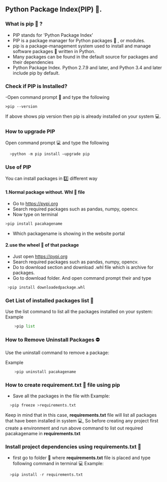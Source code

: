 ## Python Package Index(PIP) :postal_horn:.

### What is pip :postal_horn: ?
- PIP stands for 'Python Package Index'
- PIP is a package manager for Python packages :briefcase: , or modules.
- pip is a package-management system used to install and manage software packages :handbag: written in Python.
- Many packages can be found in the default source for packages and their dependencies
- Python Package Index. Python 2.7.9 and later, and Python 3.4 and later include pip by default.

### Check if PIP is Installed?
-Open  command prompt :white_square_button: and type the following

 `>pip --version`

If above shows pip version then pip is already installed on your system :computer:.

### How to upgrade PIP
Open  command prompt :computer: and type the following
```python
  >python -m pip install –upgrade pip
```

### Use of PIP
You can install packages in :two: different way

#### 1.Normal package without. Whl :ferris_wheel: file 
  - Go to https://pypi.org
  - Search required packages such as pandas, numpy, opencv.
  - Now type on terminal
  ```python
  >pip install pacakagename
  ```
  - Which packagename is showing in the website portal

#### 2.use the wheel :ferris_wheel: of that package
   - Just open https://pypi.org
   - Search required packages such as pandas, numpy, opencv.
   - Do to download section and download .whl file which is archive for packages.
   - Go to download folder. And open command prompt their and type
   ```python
    >pip install downloadedpackage.whl
  ```

### Get List of installed packages list :orange_book:
Use the list command to list all the packages installed on your system:
Example
```python
    >pip list
```
### How to Remove Uninstall Packages :no_entry:
Use the uninstall command to remove a package:

Example
```python
    >pip uninstall pacakagename
````

### How to create requirement.txt :scroll: file using pip
- Save all the packages in the file with
Example:
```python
  >pip freeze >requirements.txt
```
Keep in mind that in this case, **requirements.txt** file will list all packages that have been installed in system :computer:,
So before creating any project first create a environment and run above command to list out required pacakagename in **requirements.txt**

### Install project dependencies using requirements.txt :scroll:
- first go to folder :file_folder: where **requirements.txt** file is placed and type following command in terminal :computer:
Example:
```python
  >pip install -r requirements.txt
```
